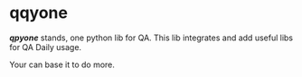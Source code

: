 # qqyone

***qpyone*** stands, one python lib for QA.
This lib integrates and add useful libs for QA Daily usage.

Your can base it to do more.
